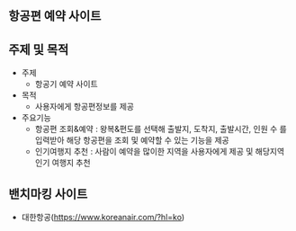 ## 항공편 예약 사이트
## 주제 및 목적

- 주제
  - 항공기 예약 사이트
- 목적
  - 사용자에게 항공편정보를 제공
- 주요기능
  - 항공편 조회&예약 : 왕복&편도를 선택해 출발지, 도착지, 출발시간, 인원 수 를 입력받아 해당 항공편을 조회 및 예약할 수 있는 기능을 제공
  - 인기여행지 추천 : 사람이 예약을 많이한 지역을 사용자에게 제공 및 해당지역 인기 여행지 추천
## 밴치마킹 사이트
- 대한항공(https://www.koreanair.com/?hl=ko)
  
  
